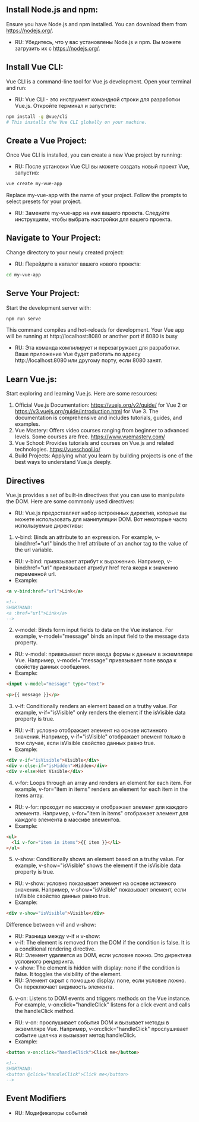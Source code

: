 ## Install Node.js and npm: 
Ensure you have Node.js and npm installed. You can download them from https://nodejs.org/.
- RU: Убедитесь, что у вас установлены Node.js и npm. Вы можете загрузить их с https://nodejs.org/.

## Install Vue CLI: 
Vue CLI is a command-line tool for Vue.js development. Open your terminal and run:
- RU: Vue CLI - это инструмент командной строки для разработки Vue.js. Откройте терминал и запустите:
```bash
npm install -g @vue/cli
# This installs the Vue CLI globally on your machine.
```

## Create a Vue Project: 
Once Vue CLI is installed, you can create a new Vue project by running:
- RU: После установки Vue CLI вы можете создать новый проект Vue, запустив:
```bash
vue create my-vue-app
```
Replace my-vue-app with the name of your project. Follow the prompts to select presets for your project.
- RU: Замените my-vue-app на имя вашего проекта. Следуйте инструкциям, чтобы выбрать настройки для вашего проекта.

## Navigate to Your Project: 
Change directory to your newly created project:
- RU: Перейдите в каталог вашего нового проекта:
```bash
cd my-vue-app
```

## Serve Your Project: 
Start the development server with:
```bash
npm run serve
```
This command compiles and hot-reloads for development. Your Vue app will be running at http://localhost:8080 or another port if 8080 is busy
- RU: Эта команда компилирует и перезагружает для разработки. Ваше приложение Vue будет работать по адресу http://localhost:8080 или другому порту, если 8080 занят.


## Learn Vue.js: 
Start exploring and learning Vue.js. Here are some resources:

1. Official Vue.js Documentation: https://vuejs.org/v2/guide/ for Vue 2 or https://v3.vuejs.org/guide/introduction.html for Vue 3. The documentation is comprehensive and includes tutorials, guides, and examples.
2. Vue Mastery: Offers video courses ranging from beginner to advanced levels. Some courses are free. https://www.vuemastery.com/
3. Vue School: Provides tutorials and courses on Vue.js and related technologies. https://vueschool.io/
4. Build Projects: Applying what you learn by building projects is one of the best ways to understand Vue.js deeply.

## Directives
Vue.js provides a set of built-in directives that you can use to manipulate the DOM. Here are some commonly used directives:
- RU: Vue.js предоставляет набор встроенных директив, которые вы можете использовать для манипуляции DOM. Вот некоторые часто используемые директивы:

1. v-bind: Binds an attribute to an expression. For example, v-bind:href="url" binds the href attribute of an anchor tag to the value of the url variable.
- RU: v-bind: привязывает атрибут к выражению. Например, v-bind:href="url" привязывает атрибут href тега якоря к значению переменной url.
- Example: 
```html
<a v-bind:href="url">Link</a>

<!-- 
SHORTHAND:
<a :href="url">Link</a>
-->
```

2. v-model: Binds form input fields to data on the Vue instance. For example, v-model="message" binds an input field to the message data property.
- RU: v-model: привязывает поля ввода формы к данным в экземпляре Vue. Например, v-model="message" привязывает поле ввода к свойству данных сообщения.
- Example: 
```html
<input v-model="message" type="text">

<p>{{ message }}</p>
```

3. v-if: Conditionally renders an element based on a truthy value. For example, v-if="isVisible" only renders the element if the isVisible data property is true.
- RU: v-if: условно отображает элемент на основе истинного значения. Например, v-if="isVisible" отображает элемент только в том случае, если isVisible свойство данных равно true.
- Example: 
```html
<div v-if="isVisible">Visible</div>
<div v-else-if="isHidden">Hidden</div>
<div v-else>Not Visible</div>
```

4. v-for: Loops through an array and renders an element for each item. For example, v-for="item in items" renders an element for each item in the items array.
- RU: v-for: проходит по массиву и отображает элемент для каждого элемента. Например, v-for="item in items" отображает элемент для каждого элемента в массиве элементов.
- Example: 
```html
<ul>
  <li v-for="item in items">{{ item }}</li>
</ul>
```


5. v-show: Conditionally shows an element based on a truthy value. For example, v-show="isVisible" shows the element if the isVisible data property is true.
- RU: v-show: условно показывает элемент на основе истинного значения. Например, v-show="isVisible" показывает элемент, если isVisible свойство данных равно true.
- Example: 
```html
<div v-show="isVisible">Visible</div>
```

Difference between v-if and v-show:
- RU: Разница между v-if и v-show:
- v-if: The element is removed from the DOM if the condition is false. It is a conditional rendering directive.
- RU: Элемент удаляется из DOM, если условие ложно. Это директива условного рендеринга.
- v-show: The element is hidden with display: none if the condition is false. It toggles the visibility of the element.
- RU: Элемент скрыт с помощью display: none, если условие ложно. Он переключает видимость элемента.


6. v-on: Listens to DOM events and triggers methods on the Vue instance. For example, v-on:click="handleClick" listens for a click event and calls the handleClick method.
- RU: v-on: прослушивает события DOM и вызывает методы в экземпляре Vue. Например, v-on:click="handleClick" прослушивает событие щелчка и вызывает метод handleClick.
- Example: 
```html
<button v-on:click="handleClick">Click me</button>

<!-- 
SHORTHAND:
<button @click="handleClick">Click me</button> 
-->
```


## Event Modifiers
- RU: Модификаторы событий